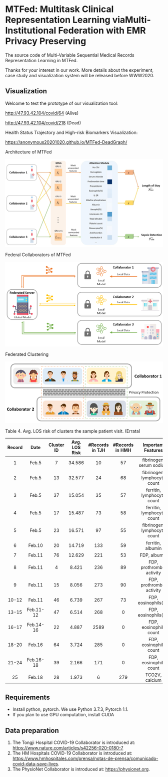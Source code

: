 # MTFed: Multitask Clinical Representation Learning viaMulti-Institutional Federation with EMR Privacy Preserving

The source code of Multi-Variable Sequential Medical Records Representation Learning in MTFed.

Thanks for your interest in our work. More details about the experiment, case study and visualization system will be released before WWW2020.

## Visualization

Welcome to test the prototype of our visualization tool:

http://47.93.42.104/covid/64 (Alive)

http://47.93.42.104/covid/218 (Dead)

Health Status Trajectory and High-risk Biomarkers Visualization:

https://anonymous20201020.github.io/MTFed-DeadGraph/

Architecture of MTFed

![Architecture of MTFed](https://raw.githubusercontent.com/anonymous20201020/MTFed/main/architecture%20of%20MTFed.jpg)

Federal Collaborators of MTFed

![Federal Collaborators of MTFed](https://raw.githubusercontent.com/anonymous20201020/MTFed/main/federal%20collaborators%20of%20MTFed.png)

Federated Clustering

![Federated Clustering](https://raw.githubusercontent.com/anonymous20201020/MTFed/main/federated%20clustering.png)

Table 4. Avg. LOS risk of clusters the sample patient visit. (Errata)

| Record | Date      | Cluster ID | Avg. LOS Risk | #Records in TJH | #Records in HMH |      Important Features      |
| :----: | :-------: | :--------: | :-----------: | :-------------: | :-------------: | :--------------------------: |
|   1    | Feb.5     | 7          | 34.586        | 10              |       57        |   fibrinogen, serum sodium   |
|   2    | Feb.5     | 13         | 32.577        | 24              |       68        | fibrinogen, lymphocyte count |
|   3    | Feb.5     | 37         | 15.054        | 35              |       57        |  ferritin, lymphocyte count  |
|   4    | Feb.5     | 17         | 15.487        | 73              |       58        |  ferritin, lymphocyte count  |
|   5    | Feb.5     | 23         | 16.571        | 97              |       55        | fibrinogen, lymphocyte count |
|   6    | Feb.10    | 20         | 14.719        | 133             |       59        |      ferritin, albumin       |
|   7    | Feb.11    | 76         | 12.629        | 221             |       53        |         FDP, albumin         |
|   8    | Feb.11    | 4          | 8.421         | 236             |       89        |  FDP, prothrombin activity   |
|   9    | Feb.11    | 15         | 8.056         | 273             |       90        |  FDP, prothrombin activity   |
| 10-12  | Feb.11    | 46         | 6.739         | 267             |       73        |     FDP, eosinophils(%)      |
| 13-15  | Feb.11-12 | 47         | 6.514         | 268             |        0        |     FDP, eosinophils(%)      |
| 16-17  | Feb.14-16 | 22         | 4.887         | 2589            |        0        |    FDP, eosinophils count    |
| 18-20  | Feb.16    | 64         | 3.724         | 285             |        0        |    FDP, eosinophils count    |
| 21-24  | Feb.16-18 | 39         | 2.166         | 171             |        0        |    FDP, eosinophils count    |
|   25   | Feb.18    | 28         | 1.973         | 6               |       279       |        TCO2V, calcium        |


## Requirements

- Install python, pytorch. We use Python 3.7.3, Pytorch 1.1.
- If you plan to use GPU computation, install CUDA

## Data preparation

1. The Tongji Hospital COVID-19 Collaborator is introduced at: 
   https://www.nature.com/articles/s42256-020-0180-7
2. The HM Hospitals COVID-19 Collaborator is introduced at: 
   https://www.hmhospitales.com/prensa/notas-de-prensa/comunicado-covid-data-save-lives.
3. The PhysioNet Collaborator is introduced at: 
   https://physionet.org.
